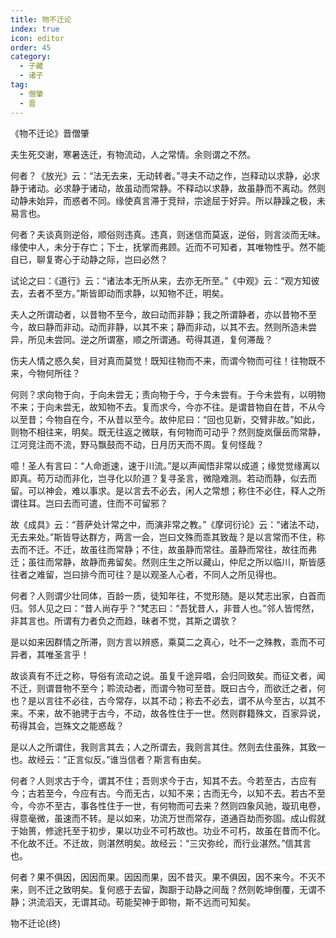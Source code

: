 ```yaml
---
title: 物不迁论
index: true
icon: editor
order: 45
category:
  - 子藏
  - 诸子
tag:
  - 僧肇
  - 晋
---
```


《物不迁论》晋僧肇  

夫生死交谢，寒暑迭迁，有物流动，人之常情。余则谓之不然。  

何者？《放光》云：“法无去来，无动转者。”寻夫不动之作，岂释动以求静，必求静于诸动。必求静于诸动，故虽动而常静。不释动以求静，故虽静而不离动。然则动静未始异，而惑者不同。缘使真言滞于竞辩，宗途屈于好异。所以静躁之极，未易言也。  

何者？夫谈真则逆俗，顺俗则违真。违真，则迷信而莫返，逆俗，则言淡而无味。缘使中人，未分于存亡；下士，抚掌而弗顾。近而不可知者，其唯物性乎。然不能自已，聊复寄心于动静之际，岂曰必然？  

试论之曰：《道行》云：“诸法本无所从来，去亦无所至。”《中观》云：“观方知彼去，去者不至方。”斯皆即动而求静，以知物不迁，明矣。  

夫人之所谓动者，以昔物不至今，故曰动而非静；我之所谓静者，亦以昔物不至今，故曰静而非动。动而非静，以其不来；静而非动，以其不去。然则所造未尝异，所见未尝同。逆之所谓塞，顺之所谓通。苟得其道，复何滞哉？  

伤夫人情之惑久矣，目对真而莫觉！既知往物而不来，而谓今物而可往！往物既不来，今物何所往？  

何则？求向物于向，于向未尝无；责向物于今，于今未尝有。于今未尝有，以明物不来；于向未尝无，故知物不去。复而求今，今亦不往。是谓昔物自在昔，不从今以至昔；今物自在今，不从昔以至今。故仲尼曰：“回也见新，交臂非故。”如此，则物不相往来，明矣。既无往返之微联，有何物而可动乎？然则旋岚偃岳而常静，江河竞注而不流，野马飘鼓而不动，日月历天而不周。复何怪哉？  

噫！圣人有言曰：“人命逝速，速于川流。”是以声闻悟非常以成道；缘觉觉缘离以即真。苟万动而非化，岂寻化以阶道？复寻圣言，微隐难测。若动而静，似去而留。可以神会，难以事求。是以言去不必去，闲人之常想；称住不必住，释人之所谓往耳。岂曰去而可遣，住而不可留邪？  

故《成具》云：“菩萨处计常之中，而演非常之教。”《摩诃衍论》云：“诸法不动，无去来处。”斯皆导达群方，两言一会，岂曰文殊而乖其致哉？是以言常而不住，称去而不迁。不迁，故虽往而常静；不住，故虽静而常往。虽静而常往，故往而弗迁；虽往而常静，故静而弗留矣。然则庄生之所以藏山，仲尼之所以临川，斯皆感往者之难留，岂曰排今而可往？是以观圣人心者，不同人之所见得也。  

何者？人则谓少壮同体，百龄一质，徒知年往，不觉形随。是以梵志出家，白首而归。邻人见之曰：“昔人尚存乎？”梵志曰：“吾犹昔人，非昔人也。”邻人皆愕然，非其言也。所谓有力者负之而趋，昧者不觉，其斯之谓欤？  

是以如来因群情之所滞，则方言以辨惑，乘莫二之真心，吐不一之殊教，乖而不可异者，其唯圣言乎！  

故谈真有不迁之称，导俗有流动之说。虽复千途异唱，会归同致矣。而征文者，闻不迁，则谓昔物不至今；聆流动者，而谓今物可至昔。既曰古今，而欲迁之者，何也？是以言往不必往，古今常存，以其不动；称去不必去，谓不从今至古，以其不来。不来，故不驰骋于古今，不动，故各性住于一世。然则群籍殊文，百家异说，苟得其会，岂殊文之能惑哉？  

是以人之所谓住，我则言其去；人之所谓去，我则言其住。然则去住虽殊，其致一也。故经云：“正言似反。”谁当信者？斯言有由矣。  

何者？人则求古于今，谓其不住；吾则求今于古，知其不去。今若至古，古应有今；古若至今，今应有古。今而无古，以知不来；古而无今，以知不去。若古不至今，今亦不至古，事各性住于一世，有何物而可去来？然则四象风驰，璇玑电卷，得意毫微，虽速而不转。是以如来，功流万世而常存，道通百劫而弥固。成山假就于始篑，修途托至于初步，果以功业不可朽故也。功业不可朽，故虽在昔而不化。不化故不迁。不迁故，则湛然明矣。故经云：“三灾弥纶，而行业湛然。”信其言也。  

何者？果不俱因，因因而果。因因而果，因不昔灭。果不俱因，因不来今。不灭不来，则不迁之致明矣。复何惑于去留，踟蹰于动静之间哉？然则乾坤倒覆，无谓不静；洪流滔天，无谓其动。苟能契神于即物，斯不远而可知矣。  

物不迁论(终)  
